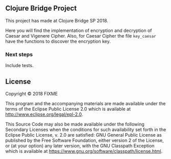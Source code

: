 ## Clojure Bridge Project

This project has made at Clojure Bridge SP 2018.

Here you will find the implementation of encryption and decryption of Caesar and Vigenere Cipher.
Also, for Caesar Cipher the file `key_caesar` have the functions to discover the encryption key.

### Next steps

Include tests.



## License

Copyright © 2018 FIXME

This program and the accompanying materials are made available under the
terms of the Eclipse Public License 2.0 which is available at
http://www.eclipse.org/legal/epl-2.0.

This Source Code may also be made available under the following Secondary
Licenses when the conditions for such availability set forth in the Eclipse
Public License, v. 2.0 are satisfied: GNU General Public License as published by
the Free Software Foundation, either version 2 of the License, or (at your
option) any later version, with the GNU Classpath Exception which is available
at https://www.gnu.org/software/classpath/license.html.
